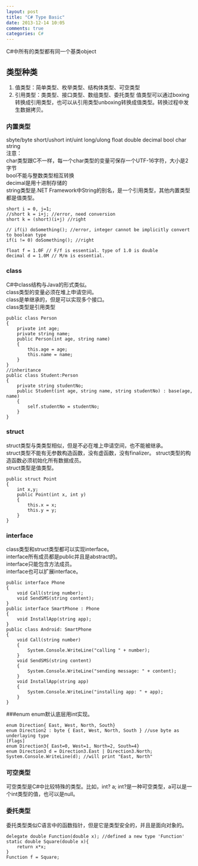 ```yaml
---
layout: post
title: "C# Type Basic"
date: 2013-12-14 10:05
comments: true
categories: C#
---
```

C\#中所有的类型都有同一个基类object

## 类型种类
1. 值类型：简单类型、枚举类型、结构体类型、可空类型
2. 引用类型：类类型、接口类型、数组类型、委托类型
值类型可以通过boxing转换成引用类型，也可以从引用类型unboxing转换成值类型。转换过程中发生数据拷贝。

### 内置类型
sbyte/byte short/ushort int/uint long/ulong float double decimal bool char string  
注意：  
char类型跟C不一样，每一个char类型的变量可保存一个UTF-16字符，大小是2字节  
bool不能与整数类型相互转换  
decimal是用十进制存储的  
string类型是.NET Framework中String的别名，是一个引用类型，其他内置类型都是值类型。
```
short i = 0, j=1;
//short k = i+j; //error, need conversion
short k = (short)(i+j) //right

// if(i) doSomething(); //error, integer cannot be implicitly convert to boolean type
if(i != 0) doSomething(); //right

float f = 1.0F // F/f is essential. type of 1.0 is double
decimal d = 1.0M // M/m is essential. 
```

### class
C\#中class结构与Java的形式类似。  
class类型的变量必须在堆上申请空间。  
class是单继承的，但是可以实现多个接口。  
class类型是引用类型
```
public class Person
{
	private int age;
	private string name;
	public Person(int age, string name)
	{
		this.age = age;
		this.name = name;
	}
}
//inheritance
public class Student:Person
{
	private string studentNo;
	public Student(int age, string name, string studentNo) : base(age, name)
	{
		self.studentNo = studentNo;
	}
}
```

### struct
struct类型与类类型相似，但是不必在堆上申请空间，也不能被继承。  
struct类型不能有无参数构造函数，没有虚函数，没有finalizer。 
struct类型的构造函数必须初始化所有数据成员。   
struct类型是值类型。  

```  
public struct Point
{
	int x,y;
	public Point(int x, int y)
	{
		this.x = x;
		this.y = y;
	}
}
```

### interface
class类型和struct类型都可以实现interface。  
interface所有成员都是public并且是abstract的。  
interface只能包含方法成员。  
interface也可以扩展interface。  
```
public interface Phone
{
	void Call(string number);
	void SendSMS(string content);
}
public interface SmartPhone : Phone
{
	void InstallApp(string app);
}
public class Android: SmartPhone
{
	void Call(string number)
	{
		System.Console.WriteLine("calling " + number);
	}
	void SendSMS(string content)
	{
		System.Console.WriteLine("sending message: " + content);
	}
	void InstallApp(string app)
	{
		System.Console.WriteLine("installing app: " + app);
	}
}
```

###enum
enum默认底层用int实现。  
```
enum Direction{ East, West, North, South}
enum Direction2 : byte { East, West, North, South } //use byte as underlaying type
[Flags]
enum Direction3{ East=0, West=1, North=2, South=4}
enum Direction3 d = Direction3.East | Direction3.North;
System.Console.WriteLine(d); //will print "East, North"
```

### 可空类型
可空类型是C\#中比较特殊的类型。比如，int? a; int?是一种可空类型，a可以是一个int类型的值，也可以是null。  

### 委托类型
委托类型类似C语言中的函数指针，但是它是类型安全的，并且是面向对象的。
```
delegate double Function(double x); //defined a new type 'Function'
static double Square(double x){
	return x*x;
}
Function f = Square;
```